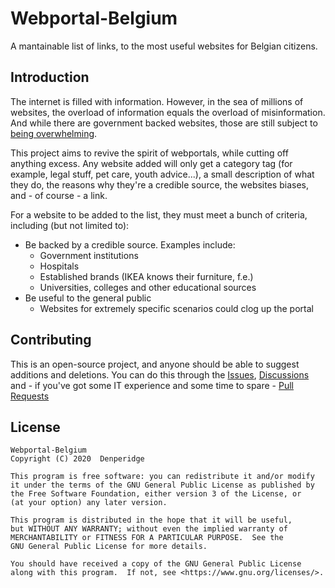 # Webportal-Belgium

A mantainable list of links, to the most useful websites for Belgian citizens.

## Introduction
The internet is filled with information. However, in the sea of millions of websites, the overload of information equals the overload of misinformation. And while there are government backed websites, those are still subject to [being overwhelming](https://obamawhitehouse.archives.gov/blog/2011/06/13/toomanywebsitesgov). 

This project aims to revive the spirit of webportals, while cutting off anything excess. Any website added will only get a category tag (for example, legal stuff, pet care, youth advice...), a small description of what they do, the reasons why they're a credible source, the websites biases, and - of course - a link.

For a website to be added to the list, they must meet a bunch of criteria, including (but not limited to):

- Be backed by a credible source. Examples include:
  - Government institutions
  - Hospitals
  - Established brands (IKEA knows their furniture, f.e.)
  - Universities, colleges and other educational sources
- Be useful to the general public
  - Websites for extremely specific scenarios could clog up the portal

## Contributing
This is an open-source project, and anyone should be able to suggest additions and deletions. You can do this through the [Issues](issues), [Discussions](discussions) and - if you've got some IT experience and some time to spare - [Pull Requests](pulls)


## License
    Webportal-Belgium
    Copyright (C) 2020  Denperidge

    This program is free software: you can redistribute it and/or modify
    it under the terms of the GNU General Public License as published by
    the Free Software Foundation, either version 3 of the License, or
    (at your option) any later version.

    This program is distributed in the hope that it will be useful,
    but WITHOUT ANY WARRANTY; without even the implied warranty of
    MERCHANTABILITY or FITNESS FOR A PARTICULAR PURPOSE.  See the
    GNU General Public License for more details.

    You should have received a copy of the GNU General Public License
    along with this program.  If not, see <https://www.gnu.org/licenses/>.